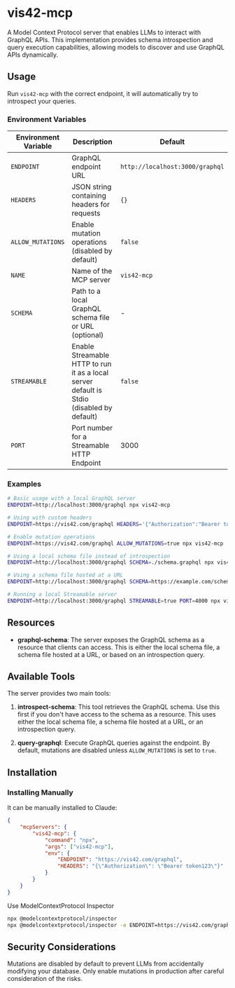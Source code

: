 # vis42-mcp

A Model Context Protocol server that enables LLMs to interact with GraphQL APIs. This implementation provides schema introspection and query execution capabilities, allowing models to discover and use GraphQL APIs dynamically.

## Usage

Run `vis42-mcp` with the correct endpoint, it will automatically try to introspect your queries.

### Environment Variables

| Environment Variable | Description | Default |
|----------|-------------|---------|
| `ENDPOINT` | GraphQL endpoint URL | `http://localhost:3000/graphql` |
| `HEADERS` | JSON string containing headers for requests | `{}` |
| `ALLOW_MUTATIONS` | Enable mutation operations (disabled by default) | `false` |
| `NAME` | Name of the MCP server | `vis42-mcp` |
| `SCHEMA` | Path to a local GraphQL schema file or URL (optional) | - |
| `STREAMABLE` | Enable Streamable HTTP to run it as a local server default is Stdio (disabled by default) | `false` |
| `PORT` | Port number for a Streamable HTTP Endpoint | 3000 |

### Examples

```bash
# Basic usage with a local GraphQL server
ENDPOINT=http://localhost:3000/graphql npx vis42-mcp

# Using with custom headers
ENDPOINT=https://vis42.com/graphql HEADERS='{"Authorization":"Bearer token123"}' npx vis42-mcp

# Enable mutation operations
ENDPOINT=https://vis42.com/graphql ALLOW_MUTATIONS=true npx vis42-mcp

# Using a local schema file instead of introspection
ENDPOINT=http://localhost:3000/graphql SCHEMA=./schema.graphql npx vis42-mcp

# Using a schema file hosted at a URL
ENDPOINT=http://localhost:3000/graphql SCHEMA=https://example.com/schema.graphql npx vis42-mcp

# Running a local Streamable server
ENDPOINT=http://localhost:3000/graphql STREAMABLE=true PORT=4000 npx vis42-mcp
```

## Resources

- **graphql-schema**: The server exposes the GraphQL schema as a resource that clients can access. This is either the local schema file, a schema file hosted at a URL, or based on an introspection query.

## Available Tools

The server provides two main tools:

1. **introspect-schema**: This tool retrieves the GraphQL schema. Use this first if you don't have access to the schema as a resource.
This uses either the local schema file, a schema file hosted at a URL, or an introspection query.

2. **query-graphql**: Execute GraphQL queries against the endpoint. By default, mutations are disabled unless `ALLOW_MUTATIONS` is set to `true`.

## Installation

### Installing Manually

It can be manually installed to Claude:
```json
{
    "mcpServers": {
        "vis42-mcp": {
            "command": "npx",
            "args": ["vis42-mcp"],
            "env": {
                "ENDPOINT": "https://vis42.com/graphql",
                "HEADERS": "{\"Authorization\": \"Bearer token123\"}"
            }
        }
    }
}
```

Use ModelContextProtocol Inspector
```bash
npx @modelcontextprotocol/inspector
npx @modelcontextprotocol/inspector -e ENDPOINT=https://vis42.com/graphql npx vis42-mcp
```

## Security Considerations

Mutations are disabled by default to prevent LLMs from accidentally modifying your database. Only enable mutations in production after careful consideration of the risks.
